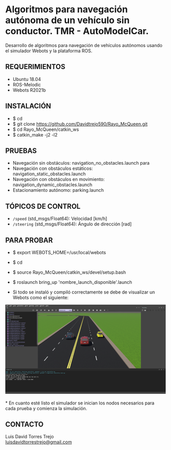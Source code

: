# Algoritmos para navegación autónoma de un vehículo sin conductor. TMR - AutoModelCar.

Desarrollo de  algoritmos para navegación de vehículos autónomos usando el simulador Webots y la plataforma ROS.

## REQUERIMIENTOS

* Ubuntu 18.04
* ROS-Melodic
* Webots R2021b

## INSTALACIÓN 

* $ cd
* $ git clone https://github.com/Davidtrejo590/Rayo_McQueen.git
* $ cd Rayo_McQueen/catkin_ws
* $ catkin_make -j2 -l2

## PRUEBAS
* Navegación sin obstáculos: navigation_no_obstacles.launch para 
* Navegación con obstáculos estáticos: navigation_static_obstacles.launch
* Navegación con obstáculos en movimiento: navigation_dynamic_obstacles.launch
* Estacionamiento autónomo: parking.launch

## TÓPICOS DE CONTROL
* ``/speed`` (std\_msgs/Float64): Velocidad [km/h]
* ``/steering`` (std\_msgs/Float64): Ángulo de dirección [rad]

## PARA PROBAR 

* $ export WEBOTS_HOME=/usr/local/webots
* $ cd
* $ source Rayo_McQueen/catkin_ws/devel/setup.bash
* $ roslaunch bring_up 'nombre_launch_disponible'.launch


* Si todo se instaló y compiló correctamente se debe de visualizar un Webots como el siguiente:
<img src="https://github.com/Davidtrejo590/Rayo_McQueen/blob/master/Media/webots.png" alt="Star Gazer App" width="700"/>
<br><br>
* En cuanto esté listo el simulador se inician los nodos necesarios para cada prueba y comienza la simulación.

## CONTACTO
Luis David Torres Trejo<br>
luisdavidtorrestrejo@gmail.com<br>




